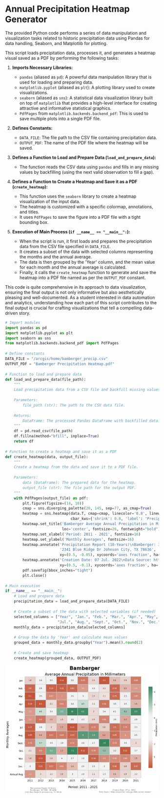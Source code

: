# Annual Precipitation Heatmap Generator

The provided Python code performs a series of data manipulation and visualization tasks related to historic precipitation data using Pandas for data handling, Seaborn, and Matplotlib for plotting.

This script loads precipitation data, processes it, and generates a heatmap visual saved as a PDF by performing the following tasks:

1. **Imports Necessary Libraries:**
   - `pandas` (aliased as `pd`): A powerful data manipulation library that is used for loading and preparing data.
   - `matplotlib.pyplot` (aliased as `plt`): A plotting library used to create visualizations.
   - `seaborn` (aliased as `sns`): A statistical data visualization library built on top of `matplotlib` that provides a high-level interface for creating attractive and informative statistical graphics.
   - `PdfPages` from `matplotlib.backends.backend_pdf`: This is used to save multiple plots into a single PDF file.

2. **Defines Constants:**
   - `DATA_FILE`: The file path to the CSV file containing precipitation data.
   - `OUTPUT_PDF`: The name of the PDF file where the heatmap will be saved.

3. **Defines a Function to Load and Prepare Data (`load_and_prepare_data`):**
   - The function reads the CSV data using `pandas` and fills in any missing values by backfilling (using the next valid observation to fill a gap).

4. **Defines a Function to Create a Heatmap and Save it as a PDF (`create_heatmap`):**
   - This function uses the `seaborn` library to create a heatmap visualization of the input data.
   - The heatmap is customized with a specific colormap, annotations, and titles.
   - It uses `PdfPages` to save the figure into a PDF file with a tight bounding box.

5. **Execution of Main Process (`if __name__ == "__main__":`):**
   - When the script is run, it first loads and prepares the precipitation data from the CSV file specified in `DATA_FILE`.
   - It creates a subset of the data with selected columns representing the months and the annual average.
   - The data is then grouped by the 'Year' column, and the mean value for each month and the annual average is calculated.
   - Finally, it calls the `create_heatmap` function to generate and save the heatmap into a PDF file named as per the `OUTPUT_PDF` constant.

This code is quite comprehensive in its approach to data visualization, ensuring the final output is not only informative but also aesthetically pleasing and well-documented. As a student interested in data automation and analytics, understanding how each part of this script contributes to the final output is crucial for crafting visualizations that tell a compelling data-driven story.

```python
# Import modules
import pandas as pd
import matplotlib.pyplot as plt
import seaborn as sns
from matplotlib.backends.backend_pdf import PdfPages

# Define constants
DATA_FILE = "/arcgis/home/bamberger_precip.csv"
OUTPUT_PDF = "Bamberger Precipitation Heatmap.pdf"

# Function to load and prepare data
def load_and_prepare_data(file_path):
    """
    Load precipitation data from a CSV file and backfill missing values.
    
    Parameters:
        file_path (str): The path to the CSV data file.
        
    Returns:
        DataFrame: The processed Pandas DataFrame with backfilled data.
    """
    df = pd.read_csv(file_path)
    df.fillna(method="bfill", inplace=True)
    return df

# Function to create a heatmap and save it as a PDF
def create_heatmap(data, output_file):
    """
    Create a heatmap from the data and save it to a PDF file.
    
    Parameters:
        data (DataFrame): The prepared data for the heatmap.
        output_file (str): The file path for the output PDF.
    """
    with PdfPages(output_file) as pdf:
        plt.figure(figsize=(14, 10))
        cmap = sns.diverging_palette(20, 145, sep=77, as_cmap=True)
        heatmap = sns.heatmap(data.T, cmap=cmap, linecolor='0.8', linewidth=0.1, annot=True,
                              cbar_kws={'shrink': 0.8, 'label': 'Precipitation (mm)'})
        heatmap.set_title('Bamberger Average Annual Precipitation in Millimeters',
                          loc='center', fontsize=26, fontweight="bold")
        heatmap.set_xlabel('Period: 2011 - 2021', fontsize=16)
        heatmap.set_ylabel('Monthly Averages', fontsize=16)
        heatmap.annotate('Precipitation Report (10-Years)\nBamberger: 30.2060, -98.4494\n'
                         '2341 Blue Ridge Dr Johnson City, TX 78636',
                         xy=(0.5, -0.05), xycoords='axes fraction', ha='center', va='top', fontsize=9, color='#636363')
        heatmap.annotate('Creation Date: 07 Jul. 2022\nData Source: https://power.larc.nasa.gov/data-access-viewer/',
                         xy=(0.5, -0.1), xycoords='axes fraction', ha='center', va='top', fontsize=9, color='#636363')
        pdf.savefig(bbox_inches="tight")
        plt.close()

# Main execution
if __name__ == "__main__":
    # Load and prepare data
    precipitation_data = load_and_prepare_data(DATA_FILE)

    # Create a subset of the data with selected variables (if needed)
    selected_columns = ["Year", "Jan.", "Feb.", "Mar.", "Apr.", "May", "Jun.", 
                        "Jul.", "Aug.", "Sept.", "Oct.", "Nov.", "Dec.", "Annual Avg."]
    monthly_data = precipitation_data[selected_columns]

    # Group the data by 'Year' and calculate mean values
    grouped_data = monthly_data.groupby("Year").mean().round(2)

    # Create and save heatmap
    create_heatmap(grouped_data, OUTPUT_PDF)
```
![Precipitation Heat Map](https://github.com/cartopher/Christopher.Charles---Data.GIS.Portfolio/blob/main/output/images/AnnualPrecipitationSeabornHeatmap.png?raw=true "Precipitation Heat Map Example")
